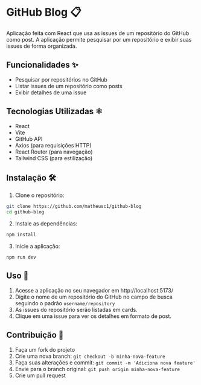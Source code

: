 # GitHub Blog 📋

Aplicação feita com React que usa as issues de um repositório do GitHub como post. A aplicação permite pesquisar por um repositório e exibir suas issues de forma organizada.

## Funcionalidades ✨

- Pesquisar por repositórios no GitHub
- Listar issues de um repositório como posts
- Exibir detalhes de uma issue

## Tecnologias Utilizadas ⚛️

- React
- Vite
- GitHub API
- Axios (para requisições HTTP)
- React Router (para navegação)
- Tailwind CSS (para estilização)

## Instalação 🛠️

1. Clone o repositório:

```sh
git clone https://github.com/matheusc1/github-blog
cd github-blog
```
2. Instale as dependências:

```sh
npm install
```

3. Inicie a aplicação:

```
npm run dev
```

## Uso 🚀

1. Acesse a aplicação no seu navegador em http://localhost:5173/
2. Digite o nome de um repositório do GitHub no campo de busca seguindo o padrão `username/repository`
3. As issues do repositório serão listadas em cards.
4. Clique em uma issue para ver os detalhes em formato de post.

## Contribuição 🤝

1. Faça um fork do projeto
2. Crie uma nova branch: `git checkout -b minha-nova-feature`
3. Faça suas alterações e commit: `git commit -m 'Adiciona nova feature'`
4. Envie para o branch original: `git push origin minha-nova-feature`
5. Crie um pull request